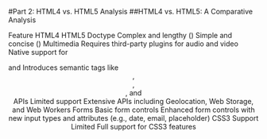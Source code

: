 #Part 2: HTML4 vs. HTML5 Analysis
##HTML4 vs. HTML5: A Comparative Analysis

Feature	HTML4	HTML5
Doctype	Complex and lengthy (<!DOCTYPE HTML PUBLIC "-//W3C//DTD HTML 4.01//EN" "http://www.w3.org/TR/html4/strict.dtd">)	Simple and concise (<!DOCTYPE html>)
Multimedia	Requires third-party plugins for audio and video	Native support for <audio> and <video> tags
Semantics	Uses generic tags like <div> and <span>	Introduces semantic tags like <header>, <footer>, <article>, and <section>
APIs	Limited support	Extensive APIs including Geolocation, Web Storage, and Web Workers
Forms	Basic form controls	Enhanced form controls with new input types and attributes (e.g., date, email, placeholder)
CSS3 Support	Limited	Full support for CSS3 features
